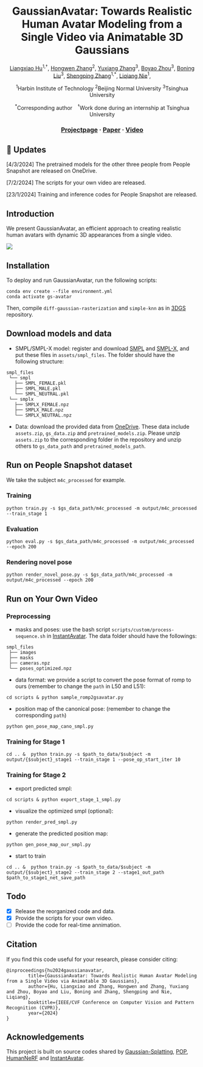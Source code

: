<div align="center">

# <b>GaussianAvatar</b>: Towards Realistic Human Avatar Modeling from a Single Video via Animatable 3D Gaussians

[Liangxiao Hu](https://huliangxiao.github.io/)<sup>1,&dagger;</sup>, [Hongwen Zhang](https://zhanghongwen.cn/)<sup>2</sup>, [Yuxiang Zhang](https://zhangyux15.github.io/)<sup>3</sup>, [Boyao Zhou](https://morpheo.inrialpes.fr/people/zhou/)<sup>3</sup>, [Boning Liu](https://liuboning2.github.io/)<sup>3</sup>, [Shengping Zhang](http://homepage.hit.edu.cn/zhangshengping)<sup>1,*</sup>, [Liqiang Nie](https://liqiangnie.github.io/)<sup>1</sup>,

<sup>1</sup>Harbin Institute of Technology <sup>2</sup>Beijing Normal University <sup>3</sup>Tsinghua University

<sup>*</sup>Corresponding author <sup>&nbsp;&nbsp;&nbsp;&dagger;</sup>Work done during an internship at Tsinghua University

### [Projectpage](https://huliangxiao.github.io/GaussianAvatar) · [Paper](https://arxiv.org/abs/2312.02134) · [Video](https://www.youtube.com/watch?v=a4g8Z9nCF-k)

</div>

## :mega: Updates
[4/3/2024] The pretrained models for the other three people from People Snapshot are released on OneDrive.

[7/2/2024] The scripts for your own video are released.

[23/1/2024] Training and inference codes for People Snapshot are released.

## Introduction

We present GaussianAvatar, an efficient approach to creating realistic human avatars with dynamic 3D appearances from a single video. 

![](live_demo/gaussianavatar.gif)


## Installation

To deploy and run GaussianAvatar, run the following scripts:
```
conda env create --file environment.yml
conda activate gs-avatar
```

Then, compile ```diff-gaussian-rasterization``` and ```simple-knn``` as in [3DGS](https://github.com/graphdeco-inria/gaussian-splatting) repository.

## Download models and data 

- SMPL/SMPL-X model: register and download [SMPL](https://smpl.is.tue.mpg.de/) and [SMPL-X](https://smpl-x.is.tue.mpg.de/), and put these files in ```assets/smpl_files```. The folder should have the following structure:
```
smpl_files
 └── smpl
   ├── SMPL_FEMALE.pkl
   ├── SMPL_MALE.pkl
   └── SMPL_NEUTRAL.pkl
 └── smplx
   ├── SMPLX_FEMALE.npz
   ├── SMPLX_MALE.npz
   └── SMPLX_NEUTRAL.npz
```

- Data: download the provided data from [OneDrive](https://hiteducn0-my.sharepoint.com/:f:/g/personal/lx_hu_hit_edu_cn/EsGcL5JGKhVGnaAtJ-rb1sQBR4MwkdJ9EWqJBIdd2mpi2w?e=KnloBM). These data include ```assets.zip```, ```gs_data.zip``` and ```pretrained_models.zip```. Please unzip ```assets.zip``` to the corresponding folder in the repository and unzip others to `gs_data_path` and `pretrained_models_path`.


## Run on People Snapshot dataset

We take the subject `m4c_processed` for example. 

### Training

```
python train.py -s $gs_data_path/m4c_processed -m output/m4c_processed --train_stage 1
```

### Evaluation

```
python eval.py -s $gs_data_path/m4c_processed -m output/m4c_processed --epoch 200
```

### Rendering novel pose

```
python render_novel_pose.py -s $gs_data_path/m4c_processed -m output/m4c_processed --epoch 200
```

## Run on Your Own Video

### Preprocessing

- masks and poses: use the bash script `scripts/custom/process-sequence.sh` in [InstantAvatar](https://github.com/tijiang13/InstantAvatar). The data folder should have the followings:
```
smpl_files
 ├── images
 ├── masks
 ├── cameras.npz
 └── poses_optimized.npz
```
- data format: we provide a script to convert the pose format of romp to ours (remember to change the `path` in L50 and L51):
```
cd scripts & python sample_romp2gsavatar.py
```
- position map of the canonical pose: (remember to change the corresponding `path`)
```
python gen_pose_map_cano_smpl.py
```

### Training for Stage 1

```
cd .. &  python train.py -s $path_to_data/$subject -m output/{$subject}_stage1 --train_stage 1 --pose_op_start_iter 10
```

### Training for Stage 2

- export predicted smpl:
```
cd scripts & python export_stage_1_smpl.py
```
- visualize the optimized smpl (optional):
```
python render_pred_smpl.py
```
- generate the predicted position map:
```
python gen_pose_map_our_smpl.py
```
- start to train
```
cd .. &  python train.py -s $path_to_data/$subject -m output/{$subject}_stage2 --train_stage 2 --stage1_out_path $path_to_stage1_net_save_path
```

## Todo

- [x] Release the reorganized code and data.
- [x] Provide the scripts for your own video.
- [ ] Provide the code for real-time annimation. 

## Citation

If you find this code useful for your research, please consider citing:
```
@inproceedings{hu2024gaussianavatar,
        title={GaussianAvatar: Towards Realistic Human Avatar Modeling from a Single Video via Animatable 3D Gaussians},
        author={Hu, Liangxiao and Zhang, Hongwen and Zhang, Yuxiang and Zhou, Boyao and Liu, Boning and Zhang, Shengping and Nie, Liqiang},
        booktitle={IEEE/CVF Conference on Computer Vision and Pattern Recognition (CVPR)},
        year={2024}
}
```

## Acknowledgements

This project is built on source codes shared by [Gaussian-Splatting](https://github.com/graphdeco-inria/gaussian-splatting), [POP](https://github.com/qianlim/POP), [HumanNeRF](https://github.com/chungyiweng/humannerf) and [InstantAvatar](https://github.com/tijiang13/InstantAvatar).
